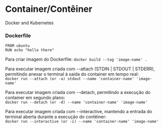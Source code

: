 # Container/Contêiner
Docker and Kubernetes


### Dockerfile

```
FROM ubuntu
RUN echo "hello there"
```

Para criar imagem do Dockerfile:
`docker build --tag 'image-name' .`

Para executar imagem criada com --attach (STDIN | STDOUT | STDERR), permitindo anexar o terminal à saída do container em tempo real:  
`docker run --attach (or -a) stdout --name 'container-name' 'image-name'`

Para executar imagem criada com --detach, permitindo a execução do container em segundo plano:  
`docker run --detach (or -d) --name 'container-name' 'image-name'`

Para executar imagem criada com --interactive, mantendo a entrada do terminal aberta durante a execução do contêiner:  
`docker run --interactive (or -i) --name 'container-name' 'image-name'`

